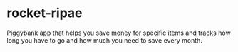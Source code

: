 # rocket-ripae
Piggybank app that helps you save money for specific items and tracks how long you have to go and how much you need to save every month.
